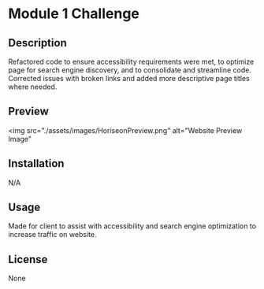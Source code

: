 # Module 1 Challenge

## Description

Refactored code to ensure accessibility requirements were met, to optimize page for search engine discovery, and to consolidate and streamline code. Corrected issues with broken links and added more descriptive page titles where needed. 

## Preview

<img
  src="./assets/images/HoriseonPreview.png"
  alt="Website Preview Image"
 >

## Installation

N/A

## Usage

Made for client to assist with accessibility and search engine optimization to increase traffic on website.

## License

None
